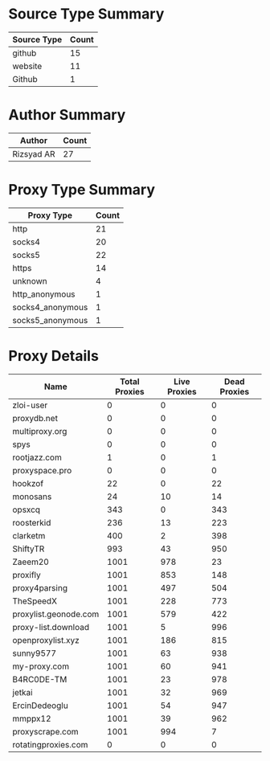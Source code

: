 # Source Type Summary

| Source Type | Count |
|-------------|-------|
| github | 15 |
| website | 11 |
| Github | 1 |


# Author Summary

| Author | Count |
|--------|-------|
| Rizsyad AR | 27 |


# Proxy Type Summary

| Proxy Type | Count |
|------------|-------|
| http | 21 |
| socks4 | 20 |
| socks5 | 22 |
| https | 14 |
| unknown | 4 |
| http_anonymous | 1 |
| socks4_anonymous | 1 |
| socks5_anonymous | 1 |


# Proxy Details

| Name | Total Proxies | Live Proxies | Dead Proxies |
|------|---------------|--------------|---------------|
| zloi-user | 0 | 0 | 0 |
| proxydb.net | 0 | 0 | 0 |
| multiproxy.org | 0 | 0 | 0 |
| spys | 0 | 0 | 0 |
| rootjazz.com | 1 | 0 | 1 |
| proxyspace.pro | 0 | 0 | 0 |
| hookzof | 22 | 0 | 22 |
| monosans | 24 | 10 | 14 |
| opsxcq | 343 | 0 | 343 |
| roosterkid | 236 | 13 | 223 |
| clarketm | 400 | 2 | 398 |
| ShiftyTR | 993 | 43 | 950 |
| Zaeem20 | 1001 | 978 | 23 |
| proxifly | 1001 | 853 | 148 |
| proxy4parsing | 1001 | 497 | 504 |
| TheSpeedX | 1001 | 228 | 773 |
| proxylist.geonode.com | 1001 | 579 | 422 |
| proxy-list.download | 1001 | 5 | 996 |
| openproxylist.xyz | 1001 | 186 | 815 |
| sunny9577 | 1001 | 63 | 938 |
| my-proxy.com | 1001 | 60 | 941 |
| B4RC0DE-TM | 1001 | 23 | 978 |
| jetkai | 1001 | 32 | 969 |
| ErcinDedeoglu | 1001 | 54 | 947 |
| mmppx12 | 1001 | 39 | 962 |
| proxyscrape.com | 1001 | 994 | 7 |
| rotatingproxies.com | 0 | 0 | 0 |
